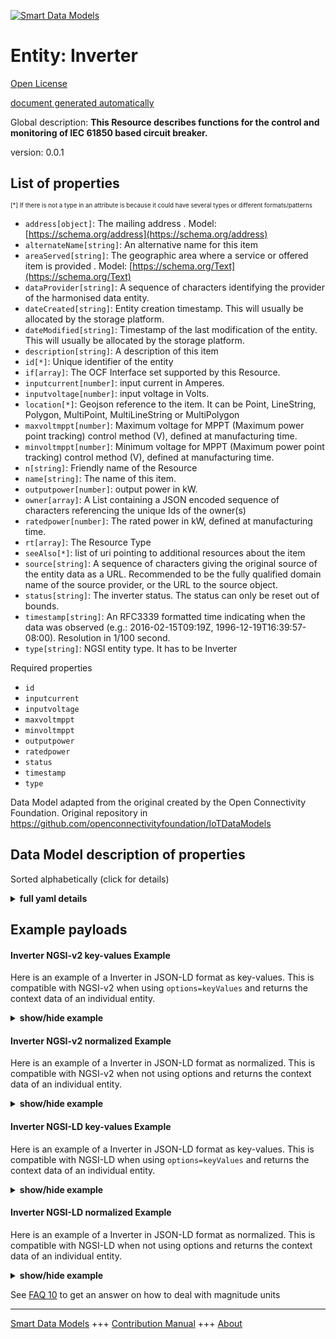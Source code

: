 <!-- 10-Header -->  
[![Smart Data Models](https://smartdatamodels.org/wp-content/uploads/2022/01/SmartDataModels_logo.png "Logo")](https://smartdatamodels.org)  
Entity: Inverter  
================<!-- /10-Header -->  
<!-- 15-License -->  
[Open License](https://github.com/smart-data-models//dataModel.OCF/blob/master/Inverter/LICENSE.md)  
[document generated automatically](https://docs.google.com/presentation/d/e/2PACX-1vTs-Ng5dIAwkg91oTTUdt8ua7woBXhPnwavZ0FxgR8BsAI_Ek3C5q97Nd94HS8KhP-r_quD4H0fgyt3/pub?start=false&loop=false&delayms=3000#slide=id.gb715ace035_0_60)  
<!-- /15-License -->  
<!-- 20-Description -->  
Global description: **This Resource describes functions for the control and monitoring of IEC 61850 based circuit breaker.**  
version: 0.0.1  
<!-- /20-Description -->  
<!-- 30-PropertiesList -->  

## List of properties  

<sup><sub>[*] If there is not a type in an attribute is because it could have several types or different formats/patterns</sub></sup>  
- `address[object]`: The mailing address  . Model: [https://schema.org/address](https://schema.org/address)- `alternateName[string]`: An alternative name for this item  - `areaServed[string]`: The geographic area where a service or offered item is provided  . Model: [https://schema.org/Text](https://schema.org/Text)- `dataProvider[string]`: A sequence of characters identifying the provider of the harmonised data entity.  - `dateCreated[string]`: Entity creation timestamp. This will usually be allocated by the storage platform.  - `dateModified[string]`: Timestamp of the last modification of the entity. This will usually be allocated by the storage platform.  - `description[string]`: A description of this item  - `id[*]`: Unique identifier of the entity  - `if[array]`: The OCF Interface set supported by this Resource.  - `inputcurrent[number]`: input current in Amperes.  - `inputvoltage[number]`: input voltage in Volts.  - `location[*]`: Geojson reference to the item. It can be Point, LineString, Polygon, MultiPoint, MultiLineString or MultiPolygon  - `maxvoltmppt[number]`: Maximum voltage for MPPT (Maximum power point tracking) control method (V), defined at manufacturing time.  - `minvoltmppt[number]`: Minimum voltage for MPPT (Maximum power point tracking) control method (V), defined at manufacturing time.  - `n[string]`: Friendly name of the Resource  - `name[string]`: The name of this item.  - `outputpower[number]`: output power in kW.  - `owner[array]`: A List containing a JSON encoded sequence of characters referencing the unique Ids of the owner(s)  - `ratedpower[number]`: The rated power in kW, defined at manufacturing time.  - `rt[array]`: The Resource Type  - `seeAlso[*]`: list of uri pointing to additional resources about the item  - `source[string]`: A sequence of characters giving the original source of the entity data as a URL. Recommended to be the fully qualified domain name of the source provider, or the URL to the source object.  - `status[string]`: The inverter status. The status can only be reset out of bounds.  - `timestamp[string]`: An RFC3339 formatted time indicating when the data was observed (e.g.: 2016-02-15T09:19Z, 1996-12-19T16:39:57-08:00). Resolution in 1/100 second.  - `type[string]`: NGSI entity type. It has to be Inverter  <!-- /30-PropertiesList -->  
<!-- 35-RequiredProperties -->  
Required properties  
- `id`  - `inputcurrent`  - `inputvoltage`  - `maxvoltmppt`  - `minvoltmppt`  - `outputpower`  - `ratedpower`  - `status`  - `timestamp`  - `type`  <!-- /35-RequiredProperties -->  
<!-- 40-RequiredProperties -->  
Data Model adapted from the original created by the Open Connectivity Foundation. Original repository in https://github.com/openconnectivityfoundation/IoTDataModels  
<!-- /40-RequiredProperties -->  
<!-- 50-DataModelHeader -->  
## Data Model description of properties  
Sorted alphabetically (click for details)  
<!-- /50-DataModelHeader -->  
<!-- 60-ModelYaml -->  
<details><summary><strong>full yaml details</strong></summary>    
```yaml  
Inverter:    
  description: 'This Resource describes functions for the control and monitoring of IEC 61850 based circuit breaker.'    
  properties:    
    address:    
      description: 'The mailing address'    
      properties:    
        addressCountry:    
          description: 'Property. The country. For example, Spain. Model:''https://schema.org/addressCountry'''    
          type: string    
        addressLocality:    
          description: 'Property. The locality in which the street address is, and which is in the region. Model:''https://schema.org/addressLocality'''    
          type: string    
        addressRegion:    
          description: 'Property. The region in which the locality is, and which is in the country. Model:''https://schema.org/addressRegion'''    
          type: string    
        postOfficeBoxNumber:    
          description: 'Property. The post office box number for PO box addresses. For example, 03578. Model:''https://schema.org/postOfficeBoxNumber'''    
          type: string    
        postalCode:    
          description: 'Property. The postal code. For example, 24004. Model:''https://schema.org/https://schema.org/postalCode'''    
          type: string    
        streetAddress:    
          description: 'Property. The street address. Model:''https://schema.org/streetAddress'''    
          type: string    
      type: object    
      x-ngsi:    
        model: https://schema.org/address    
        type: Property    
    alternateName:    
      description: 'An alternative name for this item'    
      type: string    
      x-ngsi:    
        type: Property    
    areaServed:    
      description: 'The geographic area where a service or offered item is provided'    
      type: string    
      x-ngsi:    
        model: https://schema.org/Text    
        type: Property    
    dataProvider:    
      description: 'A sequence of characters identifying the provider of the harmonised data entity.'    
      type: string    
      x-ngsi:    
        type: Property    
    dateCreated:    
      description: 'Entity creation timestamp. This will usually be allocated by the storage platform.'    
      format: date-time    
      type: string    
      x-ngsi:    
        type: Property    
    dateModified:    
      description: 'Timestamp of the last modification of the entity. This will usually be allocated by the storage platform.'    
      format: date-time    
      type: string    
      x-ngsi:    
        type: Property    
    description:    
      description: 'A description of this item'    
      type: string    
      x-ngsi:    
        type: Property    
    id:    
      anyOf: &inverter_-_properties_-_owner_-_items_-_anyof    
        - description: 'Property. Identifier format of any NGSI entity'    
          maxLength: 256    
          minLength: 1    
          pattern: ^[\w\-\.\{\}\$\+\*\[\]`|~^@!,:\\]+$    
          type: string    
        - description: 'Property. Identifier format of any NGSI entity'    
          format: uri    
          type: string    
      description: 'Unique identifier of the entity'    
      x-ngsi:    
        type: Property    
    if:    
      description: 'The OCF Interface set supported by this Resource.'    
      items:    
        enum:    
          - oic.if.s    
          - oic.if.baseline    
        type: string    
      minItems: 2    
      readOnly: true    
      type: array    
      uniqueItems: true    
      x-ngsi:    
        type: Property    
    inputcurrent:    
      description: 'input current in Amperes.'    
      readOnly: true    
      type: number    
      x-ngsi:    
        type: Property    
    inputvoltage:    
      description: 'input voltage in Volts.'    
      readOnly: true    
      type: number    
      x-ngsi:    
        type: Property    
    location:    
      description: 'Geojson reference to the item. It can be Point, LineString, Polygon, MultiPoint, MultiLineString or MultiPolygon'    
      oneOf:    
        - description: 'GeoProperty. Geojson reference to the item. Point'    
          properties:    
            bbox:    
              items:    
                type: number    
              minItems: 4    
              type: array    
            coordinates:    
              items:    
                type: number    
              minItems: 2    
              type: array    
            type:    
              enum:    
                - Point    
              type: string    
          required:    
            - type    
            - coordinates    
          title: 'GeoJSON Point'    
          type: object    
        - description: 'GeoProperty. Geojson reference to the item. LineString'    
          properties:    
            bbox:    
              items:    
                type: number    
              minItems: 4    
              type: array    
            coordinates:    
              items:    
                items:    
                  type: number    
                minItems: 2    
                type: array    
              minItems: 2    
              type: array    
            type:    
              enum:    
                - LineString    
              type: string    
          required:    
            - type    
            - coordinates    
          title: 'GeoJSON LineString'    
          type: object    
        - description: 'GeoProperty. Geojson reference to the item. Polygon'    
          properties:    
            bbox:    
              items:    
                type: number    
              minItems: 4    
              type: array    
            coordinates:    
              items:    
                items:    
                  items:    
                    type: number    
                  minItems: 2    
                  type: array    
                minItems: 4    
                type: array    
              type: array    
            type:    
              enum:    
                - Polygon    
              type: string    
          required:    
            - type    
            - coordinates    
          title: 'GeoJSON Polygon'    
          type: object    
        - description: 'GeoProperty. Geojson reference to the item. MultiPoint'    
          properties:    
            bbox:    
              items:    
                type: number    
              minItems: 4    
              type: array    
            coordinates:    
              items:    
                items:    
                  type: number    
                minItems: 2    
                type: array    
              type: array    
            type:    
              enum:    
                - MultiPoint    
              type: string    
          required:    
            - type    
            - coordinates    
          title: 'GeoJSON MultiPoint'    
          type: object    
        - description: 'GeoProperty. Geojson reference to the item. MultiLineString'    
          properties:    
            bbox:    
              items:    
                type: number    
              minItems: 4    
              type: array    
            coordinates:    
              items:    
                items:    
                  items:    
                    type: number    
                  minItems: 2    
                  type: array    
                minItems: 2    
                type: array    
              type: array    
            type:    
              enum:    
                - MultiLineString    
              type: string    
          required:    
            - type    
            - coordinates    
          title: 'GeoJSON MultiLineString'    
          type: object    
        - description: 'GeoProperty. Geojson reference to the item. MultiLineString'    
          properties:    
            bbox:    
              items:    
                type: number    
              minItems: 4    
              type: array    
            coordinates:    
              items:    
                items:    
                  items:    
                    items:    
                      type: number    
                    minItems: 2    
                    type: array    
                  minItems: 4    
                  type: array    
                type: array    
              type: array    
            type:    
              enum:    
                - MultiPolygon    
              type: string    
          required:    
            - type    
            - coordinates    
          title: 'GeoJSON MultiPolygon'    
          type: object    
      x-ngsi:    
        type: GeoProperty    
    maxvoltmppt:    
      description: 'Maximum voltage for MPPT (Maximum power point tracking) control method (V), defined at manufacturing time.'    
      readOnly: true    
      type: number    
      x-ngsi:    
        type: Property    
    minvoltmppt:    
      description: 'Minimum voltage for MPPT (Maximum power point tracking) control method (V), defined at manufacturing time.'    
      readOnly: true    
      type: number    
      x-ngsi:    
        type: Property    
    n:    
      description: 'Friendly name of the Resource'    
      maxLength: 64    
      readOnly: true    
      type: string    
      x-ngsi:    
        type: Property    
    name:    
      description: 'The name of this item.'    
      type: string    
      x-ngsi:    
        type: Property    
    outputpower:    
      description: 'output power in kW.'    
      readOnly: true    
      type: number    
      x-ngsi:    
        type: Property    
    owner:    
      description: 'A List containing a JSON encoded sequence of characters referencing the unique Ids of the owner(s)'    
      items:    
        anyOf: *inverter_-_properties_-_owner_-_items_-_anyof    
        description: 'Property. Unique identifier of the entity'    
      type: array    
      x-ngsi:    
        type: Property    
    ratedpower:    
      description: 'The rated power in kW, defined at manufacturing time.'    
      readOnly: true    
      type: number    
      x-ngsi:    
        type: Property    
    rt:    
      description: 'The Resource Type'    
      items:    
        enum:    
          - oic.r.inverter    
        maxLength: 64    
        type: string    
      minItems: 1    
      readOnly: true    
      type: array    
      uniqueItems: true    
      x-ngsi:    
        type: Property    
    seeAlso:    
      description: 'list of uri pointing to additional resources about the item'    
      oneOf:    
        - items:    
            format: uri    
            type: string    
          minItems: 1    
          type: array    
        - format: uri    
          type: string    
      x-ngsi:    
        type: Property    
    source:    
      description: 'A sequence of characters giving the original source of the entity data as a URL. Recommended to be the fully qualified domain name of the source provider, or the URL to the source object.'    
      type: string    
      x-ngsi:    
        type: Property    
    status:    
      description: 'The inverter status. The status can only be reset out of bounds.'    
      enum:    
        - on    
        - off    
        - trip    
      readOnly: true    
      type: string    
      x-ngsi:    
        type: Property    
    timestamp:    
      description: 'An RFC3339 formatted time indicating when the data was observed (e.g.: 2016-02-15T09:19Z, 1996-12-19T16:39:57-08:00). Resolution in 1/100 second.'    
      format: date-time    
      readOnly: true    
      type: string    
      x-ngsi:    
        type: Property    
    type:    
      description: 'NGSI entity type. It has to be Inverter'    
      enum:    
        - Inverter    
      type: string    
      x-ngsi:    
        type: Property    
  required:    
    - status    
    - ratedpower    
    - minvoltmppt    
    - maxvoltmppt    
    - inputvoltage    
    - inputcurrent    
    - outputpower    
    - timestamp    
    - id    
    - type    
  type: object    
  x-derived-from: https://raw.githubusercontent.com/openconnectivityfoundation/IoTDataModels/master/InverterResURI.swagger.json    
  x-disclaimer: 'Redistribution and use in source and binary forms, with or without modification, are permitted  provided that the license conditions are met. Copyleft (c) 2021 Contributors to Smart Data Models Program'    
  x-license-url: https://github.com/smart-data-models/dataModel.OCF/blob/master/Inverter/LICENSE.md    
  x-model-schema: https://smart-data-models.github.io/dataModel.OCF/Inverter/schema.json    
  x-model-tags: OCF    
  x-version: 0.0.1    
```  
</details>    
<!-- /60-ModelYaml -->  
<!-- 70-MiddleNotes -->  
<!-- /70-MiddleNotes -->  
<!-- 80-Examples -->  
## Example payloads    
#### Inverter NGSI-v2 key-values Example    
Here is an example of a Inverter in JSON-LD format as key-values. This is compatible with NGSI-v2 when  using `options=keyValues` and returns the context data of an individual entity.  
<details><summary><strong>show/hide example</strong></summary>    
```json  
{  
  "id": "urn:ngsi-ld:Inverter:id:QKHM:28779877",  
  "dateCreated": "2011-09-26T02:57:58Z",  
  "dateModified": "1999-06-01T10:31:41Z",  
  "source": "Both before finish whole space including hospital. Arrive anything take deep reveal more seven page.",  
  "name": "Whether life realize fire. Guy happen thought material no certainly.",  
  "alternateName": "Certain difference boy. Performance score weight performance. Republican stuff visit ten.",  
  "description": "So describe believe environmental build necessary. Treat they memory oil parent.",  
  "dataProvider": "Risk such medical. Among whom every discuss series deal.",  
  "owner": [  
    "urn:ngsi-ld:Inverter:items:KSSI:21376961",  
    "urn:ngsi-ld:Inverter:items:YQQI:56248386"  
  ],  
  "seeAlso": [  
    "urn:ngsi-ld:Inverter:items:STCD:23046259",  
    "urn:ngsi-ld:Inverter:items:UJCA:53322929"  
  ],  
  "location": {  
    "type": "Point",  
    "coordinates": [  
      -88.997438,  
      -124.268822  
    ]  
  },  
  "address": {  
    "streetAddress": "Grow after much house our.",  
    "addressLocality": "Firm yard answer consider second.",  
    "addressRegion": "Also challenge discover event picture onto. Subject machine into lawyer major hold get.",  
    "addressCountry": "House identify inside student along. See right husband weight education get positive assume. Certain environmental worry specific.",  
    "postalCode": "Pm man born hit crime space kitchen treat. Physical method southern provide.",  
    "postOfficeBoxNumber": "Century treat create pattern voice analysis level. Property newspaper rest."  
  },  
  "areaServed": "Try opportunity along some skill. Ball cover machine stage want than father. Create authority pressure.",  
  "rt": [  
    "oic.r.inverter",  
    "oic.r.inverter"  
  ],  
  "status": "on",  
  "ratedpower": {  
    "type": "Property",  
    "value": 792.6  
  },  
  "minvoltmppt": {  
    "type": "Property",  
    "value": 429.9  
  },  
  "maxvoltmppt": {  
    "type": "Property",  
    "value": 549.6  
  },  
  "inputvoltage": {  
    "type": "Property",  
    "value": 333.3  
  },  
  "inputcurrent": {  
    "type": "Property",  
    "value": 227.3  
  },  
  "outputpower": {  
    "type": "Property",  
    "value": 237.0  
  },  
  "timestamp": "1977-09-25T18:29:39Z",  
  "n": "Whatever nice teach possible well.",  
  "if": [  
    "oic.if.baseline",  
    "oic.if.s"  
  ],  
  "type": "Inverter"  
}  
```  
</details>  
#### Inverter NGSI-v2 normalized Example    
Here is an example of a Inverter in JSON-LD format as normalized. This is compatible with NGSI-v2 when not using options and returns the context data of an individual entity.  
<details><summary><strong>show/hide example</strong></summary>    
```json  
{  
  "id": {  
    "type": "string",  
    "value": "urn:ngsi-ld:Inverter:id:QKHM:28779877"  
  },  
  "dateCreated": {  
    "format": "date-time",  
    "type": "string",  
    "value": "2011-09-26T02:57:58Z"  
  },  
  "dateModified": {  
    "format": "date-time",  
    "type": "string",  
    "value": "1999-06-01T10:31:41Z"  
  },  
  "source": {  
    "type": "string",  
    "value": "Both before finish whole space including hospital. Arrive anything take deep reveal more seven page."  
  },  
  "name": {  
    "type": "string",  
    "value": "Whether life realize fire. Guy happen thought material no certainly."  
  },  
  "alternateName": {  
    "type": "string",  
    "value": "Certain difference boy. Performance score weight performance. Republican stuff visit ten."  
  },  
  "description": {  
    "type": "string",  
    "value": "So describe believe environmental build necessary. Treat they memory oil parent."  
  },  
  "dataProvider": {  
    "type": "string",  
    "value": "Risk such medical. Among whom every discuss series deal."  
  },  
  "owner": {  
    "type": "array",  
    "value": [  
      "urn:ngsi-ld:Inverter:items:KSSI:21376961",  
      "urn:ngsi-ld:Inverter:items:YQQI:56248386"  
    ]  
  },  
  "seeAlso": {  
    "type": "array",  
    "value": [  
      "urn:ngsi-ld:Inverter:items:STCD:23046259",  
      "urn:ngsi-ld:Inverter:items:UJCA:53322929"  
    ]  
  },  
  "location": {  
    "type": "object",  
    "value": {  
      "type": "Point",  
      "coordinates": [  
        -88.997438,  
        -124.268822  
      ]  
    }  
  },  
  "address": {  
    "type": "object",  
    "value": {  
      "streetAddress": "Grow after much house our.",  
      "addressLocality": "Firm yard answer consider second.",  
      "addressRegion": "Also challenge discover event picture onto. Subject machine into lawyer major hold get.",  
      "addressCountry": "House identify inside student along. See right husband weight education get positive assume. Certain environmental worry specific.",  
      "postalCode": "Pm man born hit crime space kitchen treat. Physical method southern provide.",  
      "postOfficeBoxNumber": "Century treat create pattern voice analysis level. Property newspaper rest."  
    }  
  },  
  "areaServed": {  
    "type": "string",  
    "value": "Try opportunity along some skill. Ball cover machine stage want than father. Create authority pressure."  
  },  
  "rt": {  
    "type": "array",  
    "value": [  
      "oic.r.inverter",  
      "oic.r.inverter"  
    ]  
  },  
  "status": {  
    "type": "string",  
    "value": "on"  
  },  
  "ratedpower": {  
    "type": "object",  
    "value": {  
      "type": "Property",  
      "value": 792.6  
    }  
  },  
  "minvoltmppt": {  
    "type": "object",  
    "value": {  
      "type": "Property",  
      "value": 429.9  
    }  
  },  
  "maxvoltmppt": {  
    "type": "object",  
    "value": {  
      "type": "Property",  
      "value": 549.6  
    }  
  },  
  "inputvoltage": {  
    "type": "object",  
    "value": {  
      "type": "Property",  
      "value": 333.3  
    }  
  },  
  "inputcurrent": {  
    "type": "object",  
    "value": {  
      "type": "Property",  
      "value": 227.3  
    }  
  },  
  "outputpower": {  
    "type": "object",  
    "value": {  
      "type": "Property",  
      "value": 237.0  
    }  
  },  
  "timestamp": {  
    "format": "date-time",  
    "type": "string",  
    "value": "1977-09-25T18:29:39Z"  
  },  
  "n": {  
    "type": "string",  
    "value": "Whatever nice teach possible well."  
  },  
  "if": {  
    "type": "array",  
    "value": [  
      "oic.if.baseline",  
      "oic.if.s"  
    ]  
  },  
  "type": {  
    "type": "string",  
    "value": "Inverter"  
  }  
}  
```  
</details>  
#### Inverter NGSI-LD key-values Example    
Here is an example of a Inverter in JSON-LD format as key-values. This is compatible with NGSI-LD when  using `options=keyValues` and returns the context data of an individual entity.  
<details><summary><strong>show/hide example</strong></summary>    
```json  
{  
    "id": "urn:ngsi-ld:Inverter:id:QKHM:28779877",  
    "dateCreated": "2011-09-26T02:57:58Z",  
    "dateModified": "1999-06-01T10:31:41Z",  
    "source": "Both before finish whole space including hospital. Arrive anything take deep reveal more seven page.",  
    "name": "Whether life realize fire. Guy happen thought material no certainly.",  
    "alternateName": "Certain difference boy. Performance score weight performance. Republican stuff visit ten.",  
    "description": "So describe believe environmental build necessary. Treat they memory oil parent.",  
    "dataProvider": "Risk such medical. Among whom every discuss series deal.",  
    "owner": [  
        "urn:ngsi-ld:Inverter:items:KSSI:21376961",  
        "urn:ngsi-ld:Inverter:items:YQQI:56248386"  
    ],  
    "seeAlso": [  
        "urn:ngsi-ld:Inverter:items:STCD:23046259",  
        "urn:ngsi-ld:Inverter:items:UJCA:53322929"  
    ],  
    "location": {  
        "type": "Point",  
        "coordinates": [  
            -88.997438,  
            -124.268822  
        ]  
    },  
    "address": {  
        "streetAddress": "Grow after much house our.",  
        "addressLocality": "Firm yard answer consider second.",  
        "addressRegion": "Also challenge discover event picture onto. Subject machine into lawyer major hold get.",  
        "addressCountry": "House identify inside student along. See right husband weight education get positive assume. Certain environmental worry specific.",  
        "postalCode": "Pm man born hit crime space kitchen treat. Physical method southern provide.",  
        "postOfficeBoxNumber": "Century treat create pattern voice analysis level. Property newspaper rest."  
    },  
    "areaServed": "Try opportunity along some skill. Ball cover machine stage want than father. Create authority pressure.",  
    "rt": [  
        "oic.r.inverter",  
        "oic.r.inverter"  
    ],  
    "status": "on",  
    "ratedpower": {  
        "type": "Property",  
        "value": 792.6  
    },  
    "minvoltmppt": {  
        "type": "Property",  
        "value": 429.9  
    },  
    "maxvoltmppt": {  
        "type": "Property",  
        "value": 549.6  
    },  
    "inputvoltage": {  
        "type": "Property",  
        "value": 333.3  
    },  
    "inputcurrent": {  
        "type": "Property",  
        "value": 227.3  
    },  
    "outputpower": {  
        "type": "Property",  
        "value": 237.0  
    },  
    "timestamp": "1977-09-25T18:29:39Z",  
    "n": "Whatever nice teach possible well.",  
    "if": [  
        "oic.if.baseline",  
        "oic.if.s"  
    ],  
    "type": "Inverter",  
    "@context": [  
        "https://smartdatamodels.org/context.jsonld",  
        "https://raw.githubusercontent.com/smart-data-models/dataModel.OCF/master/context.jsonld"  
    ]  
}  
```  
</details>  
#### Inverter NGSI-LD normalized Example    
Here is an example of a Inverter in JSON-LD format as normalized. This is compatible with NGSI-LD when not using options and returns the context data of an individual entity.  
<details><summary><strong>show/hide example</strong></summary>    
```json  
{  
    "id": "urn:ngsi-ld:Inverter:id:JJXX:06248424",  
    "dateCreated": {  
        "type": "Property",  
        "value": {  
            "@type": "DateTime",  
            "@value": "1991-06-28T22:23:41Z"  
        }  
    },  
    "dateModified": {  
        "type": "Property",  
        "value": {  
            "@type": "DateTime",  
            "@value": "1995-07-25T00:46:03Z"  
        }  
    },  
    "source": {  
        "type": "Property",  
        "value": "Fear class ability close benefit. We moment score fund allow art."  
    },  
    "name": {  
        "type": "Property",  
        "value": "Never ask too future billion window. May blood class sort message nothing. Fine through accept attorney fish."  
    },  
    "alternateName": {  
        "type": "Property",  
        "value": "Bit middle research church exactly current. Like single ok cup."  
    },  
    "description": {  
        "type": "Property",  
        "value": "Population throw soldier action kitchen soon professor. Particularly which sea away financial of wife."  
    },  
    "dataProvider": {  
        "type": "Property",  
        "value": "Night public evening foot section. Clearly talk effort century. Natural attack street unit."  
    },  
    "owner": {  
        "type": "Property",  
        "value": [  
            "urn:ngsi-ld:Inverter:items:AWPK:98614702",  
            "urn:ngsi-ld:Inverter:items:FCYN:45549371"  
        ]  
    },  
    "seeAlso": {  
        "type": "Property",  
        "value": [  
            "urn:ngsi-ld:Inverter:items:NTQT:09016096"  
        ]  
    },  
    "location": {  
        "type": "Property",  
        "value": {  
            "type": "Point",  
            "coordinates": [  
                81.1846425,  
                53.749567  
            ]  
        }  
    },  
    "address": {  
        "type": "Property",  
        "value": {  
            "streetAddress": "Operation probably one sell. Table stand number heart personal able bank. Draw prove continue second fact truth number loss.",  
            "addressLocality": "Plant street could drop expect. Either late Democrat to. Strategy difference practice address. Low size campaign see political thus.",  
            "addressRegion": "Would smile next body level Mr moment. Something court attack continue. Describe under market especially research weight million measure.",  
            "addressCountry": "Agent go case may break.",  
            "postalCode": "Agree activity without project agree. Its material evidence.",  
            "postOfficeBoxNumber": "Key despite computer apply system into. Exist water key answer building against. Wind site without more health quite good church."  
        }  
    },  
    "areaServed": {  
        "type": "Property",  
        "value": "Meeting event office. Fill certain talk safe authority public."  
    },  
    "rt": {  
        "type": "Property",  
        "value": [  
            "oic.r.inverter"  
        ]  
    },  
    "status": {  
        "type": "Property",  
        "value": "trip"  
    },  
    "ratedpower": {  
        "type": "Property",  
        "value": 507.0  
    },  
    "minvoltmppt": {  
        "type": "Property",  
        "value": 937.7  
    },  
    "maxvoltmppt": {  
        "type": "Property",  
        "value": 7.0  
    },  
    "inputvoltage": {  
        "type": "Property",  
        "value": 993.2  
    },  
    "inputcurrent": {  
        "type": "Property",  
        "value": 875.3  
    },  
    "outputpower": {  
        "type": "Property",  
        "value": 799.9  
    },  
    "timestamp": {  
        "type": "Property",  
        "value": {  
            "@type": "DateTime",  
            "@value": "1972-12-17T09:04:11Z"  
        }  
    },  
    "n": {  
        "type": "Property",  
        "value": "Difficult however coach will cover final hear. Cup husband box they."  
    },  
    "if": {  
        "type": "Property",  
        "value": [  
            "oic.if.baseline",  
            "oic.if.baseline"  
        ]  
    },  
    "type": "Inverter",  
    "@context": [  
        "https://smartdatamodels.org/context.jsonld",  
        "https://raw.githubusercontent.com/smart-data-models/dataModel.OCF/master/context.jsonld"  
    ]  
}  
```  
</details><!-- /80-Examples -->  
<!-- 90-FooterNotes -->  
<!-- /90-FooterNotes -->  
<!-- 95-Units -->  
See [FAQ 10](https://smartdatamodels.org/index.php/faqs/) to get an answer on how to deal with magnitude units  
<!-- /95-Units -->  
<!-- 97-LastFooter -->  
---  
[Smart Data Models](https://smartdatamodels.org) +++ [Contribution Manual](https://bit.ly/contribution_manual) +++ [About](https://bit.ly/Introduction_SDM)<!-- /97-LastFooter -->  
